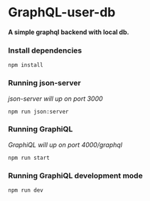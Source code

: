 # GraphQL-user-db

**A simple graphql backend with local db.**

### Install dependencies

    npm install

### Running json-server

*json-server will up on port 3000*

    npm run json:server

### Running GraphiQL

*GraphiQL will up on port 4000/graphql*

    npm run start

### Running GraphiQL development mode

    npm run dev
